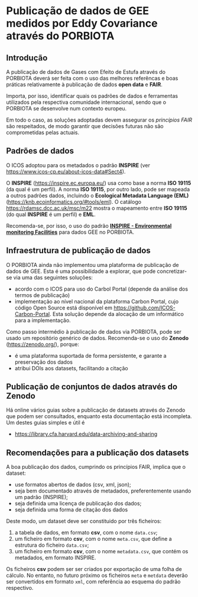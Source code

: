 # Publicação de dados de GEE medidos por Eddy Covariance através do PORBIOTA

## Introdução
A publicação de dados de Gases com Efeito de Estufa através do PORBIOTA deverá ser feita com o uso das melhores referêncas e boas práticas relativamente à publicação de dados **open data** e **FAIR**.

Importa, por isso, identificar quais os padrões de dados e ferramentas utilizados pela respectiva comunidade internacional, sendo que o PORBIOTA se desenvolve num contexto europeu.

Em todo o caso, as soluções adoptadas devem assegurar os *princípios FAIR* são respeitados, de modo garantir que decisões futuras não são comprometidas pelas actuais.

## Padrões de dados

O ICOS adoptou para os metadados o padrão **INSPIRE** (ver https://www.icos-cp.eu/about-icos-data#Sect4).

O **INSPIRE** (https://inspire.ec.europa.eu/) usa como base a norma **ISO 19115** (da qual é um perfil). A norma **ISO 19115**, por outro lado, pode ser mapeada a outros padrões dados, incluindo o **Ecological Metadata Language (EML)**(https://knb.ecoinformatics.org/#tools/eml). O catálogo https://rdamsc.dcc.ac.uk/msc/m22 mostra o mapeamento entre **ISO 19115** (do qual **INSPIRE** é um perfil) e **EML**.

Recomenda-se, por isso, o uso do padrão [**INSPIRE - Environmental monitoring Facilities**](https://inspire.ec.europa.eu/Themes/120/2892) para dados GEE no PORBIOTA.

## Infraestrutura de publicação de dados

O PORBIOTA ainda não implementou uma plataforma de publicação de dados de GEE. Esta é uma possibilidade a explorar, que pode concretizar-se via uma das seguintes soluções:
- acordo com o ICOS para uso do Carbol Portal (depende da análise dos termos de publicação)
- implementação ao nível nacional da plataforma Carbon Portal, cujo código Open Source está disponível em https://github.com/ICOS-Carbon-Portal. Esta solução depende da alocação de um informático para a implementação.

Como passo intermédio à publicação de dados via PORBIOTA, pode ser usado um repositório genérico de dados. Recomenda-se o uso do **Zenodo** (https://zenodo.org/), porque:
- é uma plataforma suportada de forma persistente, e garante a preservação dos dados
- atribui DOIs aos datasets, facilitando a citação

## Publicação de conjuntos de dados através do Zenodo

Há online vários guias sobre a publicação de datasets através do Zenodo que podem ser consultados, enquanto esta documentação está incompleta. Um destes guias simples e útil é
- https://library.cfa.harvard.edu/data-archiving-and-sharing


## Recomendações para a publicação dos datasets

A boa publicação dos dados, cumprindo os princípios FAIR, implica que o dataset:
- use formatos abertos de dados (csv, xml, json);
- seja bem documentado através de metadados, preferentemente usando um padrão (INSPIRE);
- seja definida uma licença de publicação dos dados;
- seja definida uma forma de citação dos dados

Deste modo, um dataset deve ser constituido por três ficheiros:
1. a tabela de dados, em formato **csv**, com o nome `data.csv`;
2. um ficheiro em formato **csv**, com o nome `meta.csv`, que define a estrutura do ficheiro `data.csv`;
3. um ficheiro em formato **csv**, com o nome `metadata.csv`, que contém os metadados, em formato INSPIRE.

Os ficheiros **csv** podem ser ser criados por exportação de uma folha de cálculo. No entanto, no futuro próximo os ficheiros `meta` e `metdata` deverão ser convertidos em formato `xml`, com referência ao esquema do padrão respectivo.
